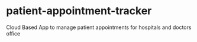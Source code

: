 # patient-appointment-tracker
Cloud Based App to manage patient appointments for hospitals and doctors office

